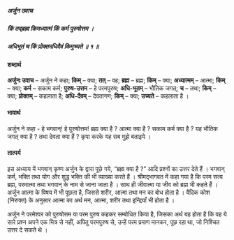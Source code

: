 ##### अर्जुन उवाच
##### किं तद्‌ब्रह्म किमध्यात्मं किं कर्म पुरुषोत्तम ।
##### अधिभूतं च किं प्रोक्तमधिदैवं किमुच्यते ॥ १ ॥

#### शब्दार्थ

**अर्जुनः उवाच** – अर्जुन ने कहा; **किम्** – क्या; **तत्** – वह; **ब्रह्म** – ब्रह्म; **किम्** – क्या; **अध्यात्मम्** – आत्मा; **किम्** – क्या; **कर्म** – सकाम कर्म; **पुरुष-उत्तम** – हे परमपुरुष; **अधि-भूतम्** – भौतिक जगत्; **च** – तथा; **किम्** – क्या; **प्रोक्तम्** – कहलाता है; **अधि-दैवम्** – देवतागण; **किम्** – क्या; **उच्यते** – कहलाता है ।

#### भावार्थ

अर्जुन ने कहा - हे भगवान्! हे पुरुषोत्तम! ब्रह्म क्या है ? आत्मा क्या है ? सकाम कर्म क्या है ? यह भौतिक जगत् क्या है ? तथा देवता क्या हैं ? कृपा करके यह सब मुझे बताइये ।

#### तात्पर्य

इस अध्याय में भगवान् कृष्ण अर्जुन के द्वारा पूछे गये, “ब्रह्म क्या है ?” आदि प्रश्नों का उत्तर देते हैं । भगवान् कर्म, भक्ति तथा योग और शुद्ध भक्ति की भी व्याख्या करते हैं । श्रीमद्भागवत में कहा गया है कि परम सत्य ब्रह्म, परमात्मा तथा भगवान् के नाम से जाना जाता है । साथ ही जीवात्मा या जीव को ब्रह्म भी कहते हैं । अर्जुन आत्मा के विषय में भी पूछता है, जिससे शरीर, आत्मा तथा मन का बोध होता है । वैदिक कोश (निरुक्त) के अनुसार आत्मा का अर्थ मन, आत्मा, शरीर तथा इन्द्रियाँ भी होता है ।

अर्जुन ने परमेश्वर को पुरुषोत्तम या परम पुरुष कहकर सम्बोधित किया है, जिसका अर्थ यह होता है कि वह ये सारे प्रश्न अपने एक मित्र से नहीं, अपितु परमपुरुष से, उन्हें परम प्रमाण मानकर, पूछ रहा था, जो निश्चित उत्तर दे सकते थे ।